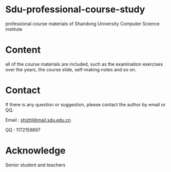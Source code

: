 # Sdu-professional-course-study
professional course materials of Shandong University Computer Science institute

# Content
all of the course materials are included, such as the examination exercises over the years, the course slide, self-making notes and so on.


# Contact
If there is any question or suggestion, please contact the author by email or QQ.

Email : shizhl@mail.sdu.edu.cn

QQ    : 1172159897

# Acknowledge
Senior student and teachers 
